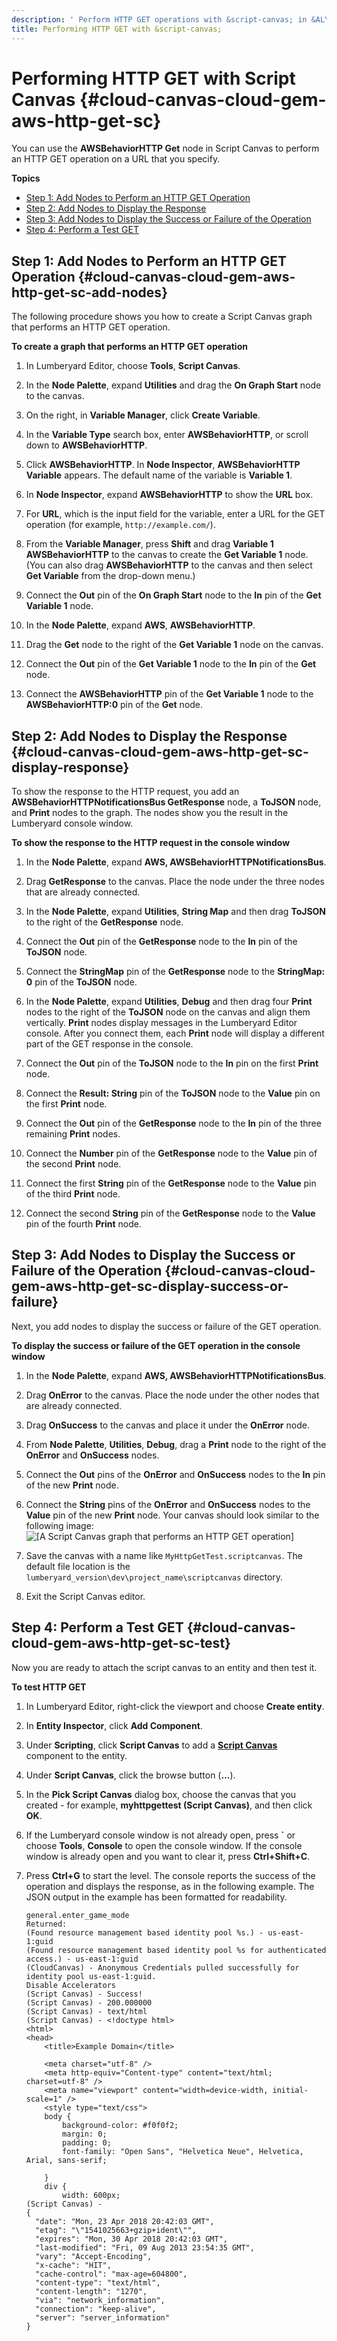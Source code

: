 ```yaml
---
description: ' Perform HTTP GET operations with &script-canvas; in &ALYlong;. '
title: Performing HTTP GET with &script-canvas;
---
```

# Performing HTTP GET with Script Canvas {#cloud-canvas-cloud-gem-aws-http-get-sc}

You can use the **AWSBehaviorHTTP Get** node in Script Canvas to perform an HTTP GET operation on a URL that you specify\.

**Topics**
+ [Step 1: Add Nodes to Perform an HTTP GET Operation](#cloud-canvas-cloud-gem-aws-http-get-sc-add-nodes)
+ [Step 2: Add Nodes to Display the Response](#cloud-canvas-cloud-gem-aws-http-get-sc-display-response)
+ [Step 3: Add Nodes to Display the Success or Failure of the Operation](#cloud-canvas-cloud-gem-aws-http-get-sc-display-success-or-failure)
+ [Step 4: Perform a Test GET](#cloud-canvas-cloud-gem-aws-http-get-sc-test)

## Step 1: Add Nodes to Perform an HTTP GET Operation {#cloud-canvas-cloud-gem-aws-http-get-sc-add-nodes}

The following procedure shows you how to create a Script Canvas graph that performs an HTTP GET operation\.

**To create a graph that performs an HTTP GET operation**

1. In Lumberyard Editor, choose **Tools**, **Script Canvas**\.

1. In the **Node Palette**, expand **Utilities** and drag the **On Graph Start** node to the canvas\.

1. On the right, in **Variable Manager**, click **Create Variable**\.

1. In the **Variable Type** search box, enter **AWSBehaviorHTTP**, or scroll down to **AWSBehaviorHTTP**\.

1. Click **AWSBehaviorHTTP**\. In **Node Inspector**, **AWSBehaviorHTTP Variable** appears\. The default name of the variable is **Variable 1**\.

1. In **Node Inspector**, expand **AWSBehaviorHTTP** to show the **URL** box\. 

1. For **URL**, which is the input field for the variable, enter a URL for the GET operation \(for example, `http://example.com/`\)\.

1. From the **Variable Manager**, press **Shift** and drag **Variable 1 AWSBehaviorHTTP** to the canvas to create the **Get Variable 1** node\. \(You can also drag **AWSBehaviorHTTP** to the canvas and then select **Get Variable** from the drop\-down menu\.\)

1. Connect the **Out** pin of the **On Graph Start** node to the **In** pin of the **Get Variable 1** node\.

1. In the **Node Palette**, expand **AWS**, **AWSBehaviorHTTP**\.

1. Drag the **Get** node to the right of the **Get Variable 1** node on the canvas\.

1. Connect the **Out** pin of the **Get Variable 1** node to the **In** pin of the **Get** node\.

1. Connect the **AWSBehaviorHTTP** pin of the **Get Variable 1** node to the **AWSBehaviorHTTP:0** pin of the **Get** node\.

## Step 2: Add Nodes to Display the Response {#cloud-canvas-cloud-gem-aws-http-get-sc-display-response}

To show the response to the HTTP request, you add an **AWSBehaviorHTTPNotificationsBus GetResponse** node, a **ToJSON** node, and **Print** nodes to the graph\. The nodes show you the result in the Lumberyard console window\.

**To show the response to the HTTP request in the console window**

1. In the **Node Palette**, expand **AWS, AWSBehaviorHTTPNotificationsBus**\.

1. Drag **GetResponse** to the canvas\. Place the node under the three nodes that are already connected\.

1. In the **Node Palette**, expand **Utilities**, **String Map** and then drag **ToJSON** to the right of the **GetResponse** node\.

1. Connect the **Out** pin of the **GetResponse** node to the **In** pin of the **ToJSON** node\.

1. Connect the **StringMap** pin of the **GetResponse** node to the **StringMap: 0** pin of the **ToJSON** node\.

1. In the **Node Palette**, expand **Utilities**, **Debug** and then drag four **Print** nodes to the right of the **ToJSON** node on the canvas and align them vertically\. **Print** nodes display messages in the Lumberyard Editor console\. After you connect them, each **Print** node will display a different part of the GET response in the console\.

1. Connect the **Out** pin of the **ToJSON** node to the **In** pin on the first **Print** node\. 

1. Connect the **Result: String** pin of the **ToJSON** node to the **Value** pin on the first **Print** node\. 

1. Connect the **Out** pin of the **GetResponse** node to the **In** pin of the three remaining **Print** nodes\. 

1. Connect the **Number** pin of the **GetResponse** node to the **Value** pin of the second **Print** node\. 

1. Connect the first **String** pin of the **GetResponse** node to the **Value** pin of the third **Print** node\. 

1. Connect the second **String** pin of the **GetResponse** node to the **Value** pin of the fourth **Print** node\. 

## Step 3: Add Nodes to Display the Success or Failure of the Operation {#cloud-canvas-cloud-gem-aws-http-get-sc-display-success-or-failure}

Next, you add nodes to display the success or failure of the GET operation\.

**To display the success or failure of the GET operation in the console window**

1. In the **Node Palette**, expand **AWS, AWSBehaviorHTTPNotificationsBus**\.

1. Drag **OnError** to the canvas\. Place the node under the other nodes that are already connected\.

1. Drag **OnSuccess** to the canvas and place it under the **OnError** node\.

1. From **Node Palette**, **Utilities**, **Debug**, drag a **Print** node to the right of the **OnError** and **OnSuccess** nodes\.

1. Connect the **Out** pins of the **OnError** and **OnSuccess** nodes to the **In** pin of the new **Print** node\.

1. Connect the **String** pins of the **OnError** and **OnSuccess** nodes to the **Value** pin of the new **Print** node\. Your canvas should look similar to the following image:  
![\[A Script Canvas graph that performs an HTTP GET operation\]](/images/userguide/cloud_canvas/cloud-canvas-cloud-gem-aws-http-get-sc-1.png)

1. Save the canvas with a name like `MyHttpGetTest.scriptcanvas`\. The default file location is the `lumberyard_version\dev\project_name\scriptcanvas` directory\.

1. Exit the Script Canvas editor\.

## Step 4: Perform a Test GET {#cloud-canvas-cloud-gem-aws-http-get-sc-test}

Now you are ready to attach the script canvas to an entity and then test it\.

**To test HTTP GET**

1. In Lumberyard Editor, right\-click the viewport and choose **Create entity**\.

1. In **Entity Inspector**, click **Add Component**\.

1. Under **Scripting**, click **Script Canvas** to add a **[Script Canvas](/docs/userguide/components/script-canvas.md)** component to the entity\.

1. Under **Script Canvas**, click the browse button \(**\.\.\.**\)\.

1. In the **Pick Script Canvas** dialog box, choose the canvas that you created - for example, **myhttpgettest \(Script Canvas\)**, and then click **OK**\.

1. If the Lumberyard console window is not already open, press **`** or choose **Tools**, **Console** to open the console window\. If the console window is already open and you want to clear it, press **Ctrl\+Shift\+C**\.

1. Press **Ctrl\+G** to start the level\. The console reports the success of the operation and displays the response, as in the following example\. The JSON output in the example has been formatted for readability\.

   ```
   general.enter_game_mode
   Returned:
   (Found resource management based identity pool %s.) - us-east-1:guid
   (Found resource management based identity pool %s for authenticated access.) - us-east-1:guid
   (CloudCanvas) - Anonymous Credentials pulled successfully for identity pool us-east-1:guid.
   Disable Accelerators
   (Script Canvas) - Success!
   (Script Canvas) - 200.000000
   (Script Canvas) - text/html
   (Script Canvas) - <!doctype html>
   <html>
   <head>
       <title>Example Domain</title>
   
       <meta charset="utf-8" />
       <meta http-equiv="Content-type" content="text/html; charset=utf-8" />
       <meta name="viewport" content="width=device-width, initial-scale=1" />
       <style type="text/css">
       body {
           background-color: #f0f0f2;
           margin: 0;
           padding: 0;
           font-family: "Open Sans", "Helvetica Neue", Helvetica, Arial, sans-serif;
           
       }
       div {
           width: 600px;
   (Script Canvas) - 
   {
     "date": "Mon, 23 Apr 2018 20:42:03 GMT",
     "etag": "\"1541025663+gzip+ident\"",
     "expires": "Mon, 30 Apr 2018 20:42:03 GMT",
     "last-modified": "Fri, 09 Aug 2013 23:54:35 GMT",
     "vary": "Accept-Encoding",
     "x-cache": "HIT",
     "cache-control": "max-age=604800",
     "content-type": "text/html",
     "content-length": "1270",
     "via": "network_information",
     "connection": "keep-alive",
     "server": "server_information"
   }
   ```